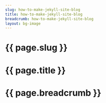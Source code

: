 ```yaml
---
slug: how-to-make-jekyll-site-blog
title: how-to-make-jekyll-site-blog
breadcrumb: how-to-make-jekyll-site-blog
layout: bg-image
---
```

# {{ page.slug }}
# {{ page.title }}
# {{ page.breadcrumb }}
